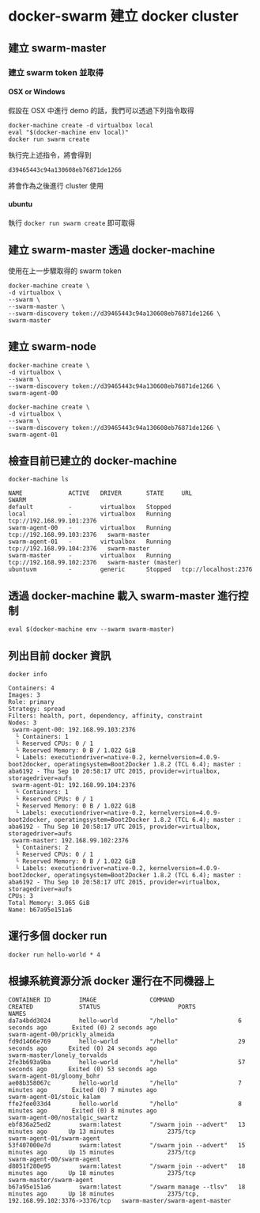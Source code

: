 docker-swarm 建立 docker cluster
================================

建立 swarm-master
-----------------

### 建立 swarm token 並取得

#### OSX or Windows

假設在 OSX 中進行 demo 的話，我們可以透過下列指令取得

```
docker-machine create -d virtualbox local
eval "$(docker-machine env local)"
docker run swarm create
```

執行完上述指令，將會得到

`d39465443c94a130608eb76871de1266`

將會作為之後進行 cluster 使用

#### ubuntu

執行 `docker run swarm create` 即可取得

建立 swarm-master 透過 docker-machine
-------------------------------------

使用在上一步驟取得的 swarm token

```
docker-machine create \
-d virtualbox \
--swarm \
--swarm-master \
--swarm-discovery token://d39465443c94a130608eb76871de1266 \
swarm-master
```

建立 swarm-node
---------------

```
docker-machine create \
-d virtualbox \
--swarm \
--swarm-discovery token://d39465443c94a130608eb76871de1266 \
swarm-agent-00

docker-machine create \
-d virtualbox \
--swarm \
--swarm-discovery token://d39465443c94a130608eb76871de1266 \
swarm-agent-01
```

檢查目前已建立的 docker-machine
-------------------------------

`docker-machine ls`

```
NAME             ACTIVE   DRIVER       STATE     URL                         SWARM
default          -        virtualbox   Stopped
local            -        virtualbox   Running   tcp://192.168.99.101:2376
swarm-agent-00   -        virtualbox   Running   tcp://192.168.99.103:2376   swarm-master
swarm-agent-01   -        virtualbox   Running   tcp://192.168.99.104:2376   swarm-master
swarm-master     -        virtualbox   Running   tcp://192.168.99.102:2376   swarm-master (master)
ubuntuvm         -        generic      Stopped   tcp://localhost:2376
```

透過 docker-machine 載入 swarm-master 進行控制
----------------------------------------------

`eval $(docker-machine env --swarm swarm-master)`

列出目前 docker 資訊
--------------------

`docker info`

```
Containers: 4
Images: 3
Role: primary
Strategy: spread
Filters: health, port, dependency, affinity, constraint
Nodes: 3
 swarm-agent-00: 192.168.99.103:2376
  └ Containers: 1
  └ Reserved CPUs: 0 / 1
  └ Reserved Memory: 0 B / 1.022 GiB
  └ Labels: executiondriver=native-0.2, kernelversion=4.0.9-boot2docker, operatingsystem=Boot2Docker 1.8.2 (TCL 6.4); master : aba6192 - Thu Sep 10 20:58:17 UTC 2015, provider=virtualbox, storagedriver=aufs
 swarm-agent-01: 192.168.99.104:2376
  └ Containers: 1
  └ Reserved CPUs: 0 / 1
  └ Reserved Memory: 0 B / 1.022 GiB
  └ Labels: executiondriver=native-0.2, kernelversion=4.0.9-boot2docker, operatingsystem=Boot2Docker 1.8.2 (TCL 6.4); master : aba6192 - Thu Sep 10 20:58:17 UTC 2015, provider=virtualbox, storagedriver=aufs
 swarm-master: 192.168.99.102:2376
  └ Containers: 2
  └ Reserved CPUs: 0 / 1
  └ Reserved Memory: 0 B / 1.022 GiB
  └ Labels: executiondriver=native-0.2, kernelversion=4.0.9-boot2docker, operatingsystem=Boot2Docker 1.8.2 (TCL 6.4); master : aba6192 - Thu Sep 10 20:58:17 UTC 2015, provider=virtualbox, storagedriver=aufs
CPUs: 3
Total Memory: 3.065 GiB
Name: b67a95e151a6
```

運行多個 docker run
-------------------

`docker run hello-world * 4`

根據系統資源分派 docker 運行在不同機器上
----------------------------------------

```
CONTAINER ID        IMAGE               COMMAND                  CREATED             STATUS                      PORTS                                     NAMES
da7a4bdd3024        hello-world         "/hello"                 6 seconds ago       Exited (0) 2 seconds ago                                              swarm-agent-00/prickly_almeida
fd9d1466e769        hello-world         "/hello"                 29 seconds ago      Exited (0) 24 seconds ago                                             swarm-master/lonely_torvalds
2fe3b693a9ba        hello-world         "/hello"                 57 seconds ago      Exited (0) 53 seconds ago                                             swarm-agent-01/gloomy_bohr
ae08b358067c        hello-world         "/hello"                 7 minutes ago       Exited (0) 7 minutes ago                                              swarm-agent-01/stoic_kalam
ffe2fee033d4        hello-world         "/hello"                 8 minutes ago       Exited (0) 8 minutes ago                                              swarm-agent-00/nostalgic_swartz
ebf836a25ed2        swarm:latest        "/swarm join --advert"   13 minutes ago      Up 13 minutes               2375/tcp                                  swarm-agent-01/swarm-agent
53f407000e7d        swarm:latest        "/swarm join --advert"   15 minutes ago      Up 15 minutes               2375/tcp                                  swarm-agent-00/swarm-agent
d8051f280e95        swarm:latest        "/swarm join --advert"   18 minutes ago      Up 18 minutes               2375/tcp                                  swarm-master/swarm-agent
b67a95e151a6        swarm:latest        "/swarm manage --tlsv"   18 minutes ago      Up 18 minutes               2375/tcp, 192.168.99.102:3376->3376/tcp   swarm-master/swarm-agent-master

```
